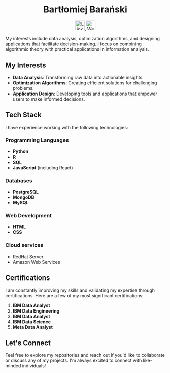 <h1 align="center">Bartłomiej Barański</h1>

<p align="center" padding=100px>
    <a href="https://www.linkedin.com/in/bartlomiej-baranski-bartbaranski" target="_blank">
        <img src="https://cdn-icons-png.flaticon.com/512/174/174857.png" alt="LinkedIn" width="30" height="30">
    </a>
    <a href="https://bartbaranski.com" target="_blank">
        <img src="https://cdn-icons-png.flaticon.com/512/1006/1006771.png" alt="Website" width="30" height="30">
    </a>
</p>

<p>My interests include data analysis, optimization algorithms, and designing applications that facilitate decision-making. I focus on combining algorithmic theory with practical applications in information analysis.</p>

<h2>My Interests</h2>
<ul>
    <li><strong>Data Analysis</strong>: Transforming raw data into actionable insights.</li>
    <li><strong>Optimization Algorithms</strong>: Creating efficient solutions for challenging problems.</li>
    <li><strong>Application Design</strong>: Developing tools and applications that empower users to make informed decisions.</li>
</ul>

<h2>Tech Stack</h2>
<p>I have experience working with the following technologies:</p>

<h3>Programming Languages</h3>
<ul>
    <li><strong>Python</strong></li>
    <li><strong>R</strong></li>
    <li><strong>SQL</strong></li>
    <li><strong>JavaScript</strong> (including React)</li>
</ul>

<h3>Databases</h3>
<ul>
    <li><strong>PostgreSQL</strong></li>
    <li><strong>MongoDB</strong></li>
    <li><strong>MySQL</strong></li>
</ul>

<h3>Web Development</h3>
<ul>
    <li><strong>HTML</strong></li>
    <li><strong>CSS</strong></li>
</ul>

<h3>Cloud services</h3>
<ul>
    <li>RedHat Server</li>
    <li>Amazon Web Services</li>
</ul>

<h2>Certifications</h2>
<p>I am constantly improving my skills and validating my expertise through certifications. Here are a few of my most significant certifications:</p>
<ol>
    <li><strong>IBM Data Analyst</strong></li>
    <li><strong>IBM Data Engineering</strong></li>
    <li><strong>IBM Data Analyst</strong></li>
    <li><strong>IBM Data Science</strong></li>
    <li><strong>Meta Data Analyst</strong></li>
</ol>

<h2>Let's Connect</h2>
<p>Feel free to explore my repositories and reach out if you'd like to collaborate or discuss any of my projects. I'm always excited to connect with like-minded individuals!</p>


